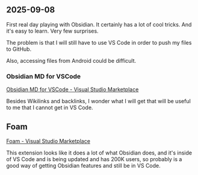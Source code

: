 
## 2025-09-08

First real day playing with Obsidian. It certainly has a lot of cool tricks. And it's easy to learn. Very few surprises. 

The problem is that I will still have to use VS Code in order to push my files to GitHub. 

Also, accessing files from Android could be difficult. 


### Obsidian MD for VSCode

[Obsidian MD for VSCode - Visual Studio Marketplace](https://marketplace.visualstudio.com/items?itemName=willasm.obsidian-md-vsc&ssr=false#overview)

Besides Wikilinks and backlinks, I wonder what I will get that will be useful to me that I cannot get in VS Code. 


## Foam

[Foam - Visual Studio Marketplace](https://marketplace.visualstudio.com/items?itemName=foam.foam-vscode)

This extension looks like it does a lot of what Obsidian does, and it's inside of VS Code and is being updated and has 200K users, so probably is a good way of getting Obsidian features and still be in VS Code. 
